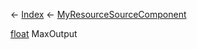 ← [Index](Api-Index) ← [MyResourceSourceComponent](Sandbox.Game.EntityComponents.MyResourceSourceComponent)

[float](System.Single) MaxOutput

